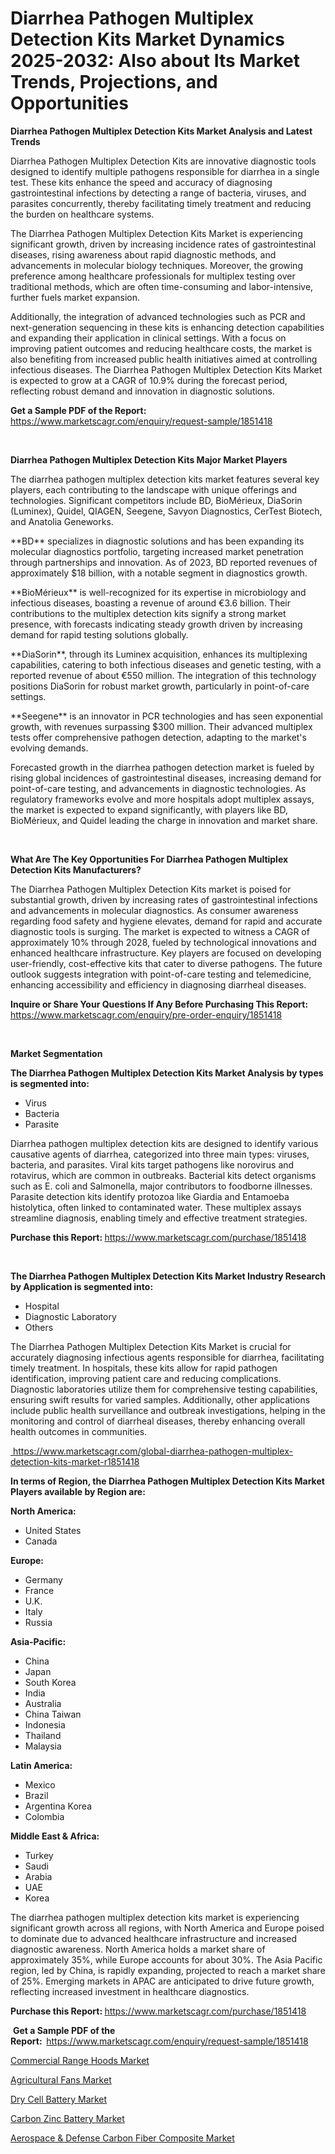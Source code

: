 <p><h1>Diarrhea Pathogen Multiplex Detection Kits Market Dynamics 2025-2032: Also about Its Market Trends, Projections, and Opportunities</h1></p><p><strong>Diarrhea Pathogen Multiplex Detection Kits Market Analysis and Latest Trends</strong></p>
<p><p>Diarrhea Pathogen Multiplex Detection Kits are innovative diagnostic tools designed to identify multiple pathogens responsible for diarrhea in a single test. These kits enhance the speed and accuracy of diagnosing gastrointestinal infections by detecting a range of bacteria, viruses, and parasites concurrently, thereby facilitating timely treatment and reducing the burden on healthcare systems.</p><p>The Diarrhea Pathogen Multiplex Detection Kits Market is experiencing significant growth, driven by increasing incidence rates of gastrointestinal diseases, rising awareness about rapid diagnostic methods, and advancements in molecular biology techniques. Moreover, the growing preference among healthcare professionals for multiplex testing over traditional methods, which are often time-consuming and labor-intensive, further fuels market expansion. </p><p>Additionally, the integration of advanced technologies such as PCR and next-generation sequencing in these kits is enhancing detection capabilities and expanding their application in clinical settings. With a focus on improving patient outcomes and reducing healthcare costs, the market is also benefiting from increased public health initiatives aimed at controlling infectious diseases. The Diarrhea Pathogen Multiplex Detection Kits Market is expected to grow at a CAGR of 10.9% during the forecast period, reflecting robust demand and innovation in diagnostic solutions.</p></p>
<p><strong>Get a Sample PDF of the Report:&nbsp;</strong> <a href="https://www.marketscagr.com/enquiry/request-sample/1851418?utm_campaign=1944&utm_medium=2&utm_source=Github&utm_content=ia&utm_term=07012025&utm_id=diarrhea-pathogen-multiplex-detection-kits">https://www.marketscagr.com/enquiry/request-sample/1851418</a></p>
<p>&nbsp;</p>
<p><strong>Diarrhea Pathogen Multiplex Detection Kits Major Market Players</strong></p>
<p><p>The diarrhea pathogen multiplex detection kits market features several key players, each contributing to the landscape with unique offerings and technologies. Significant competitors include BD, BioMérieux, DiaSorin (Luminex), Quidel, QIAGEN, Seegene, Savyon Diagnostics, CerTest Biotech, and Anatolia Geneworks.</p><p>**BD** specializes in diagnostic solutions and has been expanding its molecular diagnostics portfolio, targeting increased market penetration through partnerships and innovation. As of 2023, BD reported revenues of approximately $18 billion, with a notable segment in diagnostics growth.</p><p>**BioMérieux** is well-recognized for its expertise in microbiology and infectious diseases, boasting a revenue of around €3.6 billion. Their contributions to the multiplex detection kits signify a strong market presence, with forecasts indicating steady growth driven by increasing demand for rapid testing solutions globally.</p><p>**DiaSorin**, through its Luminex acquisition, enhances its multiplexing capabilities, catering to both infectious diseases and genetic testing, with a reported revenue of about €550 million. The integration of this technology positions DiaSorin for robust market growth, particularly in point-of-care settings.</p><p>**Seegene** is an innovator in PCR technologies and has seen exponential growth, with revenues surpassing $300 million. Their advanced multiplex tests offer comprehensive pathogen detection, adapting to the market's evolving demands.</p><p>Forecasted growth in the diarrhea pathogen detection market is fueled by rising global incidences of gastrointestinal diseases, increasing demand for point-of-care testing, and advancements in diagnostic technologies. As regulatory frameworks evolve and more hospitals adopt multiplex assays, the market is expected to expand significantly, with players like BD, BioMérieux, and Quidel leading the charge in innovation and market share.</p></p>
<p>&nbsp;</p>
<p><strong>What Are The Key Opportunities For Diarrhea Pathogen Multiplex Detection Kits Manufacturers?</strong></p>
<p><p>The Diarrhea Pathogen Multiplex Detection Kits market is poised for substantial growth, driven by increasing rates of gastrointestinal infections and advancements in molecular diagnostics. As consumer awareness regarding food safety and hygiene elevates, demand for rapid and accurate diagnostic tools is surging. The market is expected to witness a CAGR of approximately 10% through 2028, fueled by technological innovations and enhanced healthcare infrastructure. Key players are focused on developing user-friendly, cost-effective kits that cater to diverse pathogens. The future outlook suggests integration with point-of-care testing and telemedicine, enhancing accessibility and efficiency in diagnosing diarrheal diseases.</p></p>
<p><strong>Inquire or Share Your Questions If Any Before Purchasing This Report:</strong> <a href="https://www.marketscagr.com/enquiry/pre-order-enquiry/1851418?utm_campaign=1944&utm_medium=2&utm_source=Github&utm_content=ia&utm_term=07012025&utm_id=diarrhea-pathogen-multiplex-detection-kits">https://www.marketscagr.com/enquiry/pre-order-enquiry/1851418</a></p>
<p>&nbsp;</p>
<p><strong>Market Segmentation</strong></p>
<p><strong>The Diarrhea Pathogen Multiplex Detection Kits Market Analysis by types is segmented into:</strong></p>
<p><ul><li>Virus</li><li>Bacteria</li><li>Parasite</li></ul></p>
<p><p>Diarrhea pathogen multiplex detection kits are designed to identify various causative agents of diarrhea, categorized into three main types: viruses, bacteria, and parasites. Viral kits target pathogens like norovirus and rotavirus, which are common in outbreaks. Bacterial kits detect organisms such as E. coli and Salmonella, major contributors to foodborne illnesses. Parasite detection kits identify protozoa like Giardia and Entamoeba histolytica, often linked to contaminated water. These multiplex assays streamline diagnosis, enabling timely and effective treatment strategies.</p></p>
<p><strong>Purchase this Report:&nbsp;</strong><a href="https://www.marketscagr.com/purchase/1851418?utm_campaign=1944&utm_medium=2&utm_source=Github&utm_content=ia&utm_term=07012025&utm_id=diarrhea-pathogen-multiplex-detection-kits">https://www.marketscagr.com/purchase/1851418</a></p>
<p>&nbsp;</p>
<p><strong>The Diarrhea Pathogen Multiplex Detection Kits Market Industry Research by Application is segmented into:</strong></p>
<p><ul><li>Hospital</li><li>Diagnostic Laboratory</li><li>Others</li></ul></p>
<p><p>The Diarrhea Pathogen Multiplex Detection Kits Market is crucial for accurately diagnosing infectious agents responsible for diarrhea, facilitating timely treatment. In hospitals, these kits allow for rapid pathogen identification, improving patient care and reducing complications. Diagnostic laboratories utilize them for comprehensive testing capabilities, ensuring swift results for varied samples. Additionally, other applications include public health surveillance and outbreak investigations, helping in the monitoring and control of diarrheal diseases, thereby enhancing overall health outcomes in communities.</p></p>
<p><a href="https://www.marketscagr.com/global-diarrhea-pathogen-multiplex-detection-kits-market-r1851418?utm_campaign=1944&utm_medium=2&utm_source=Github&utm_content=ia&utm_term=07012025&utm_id=diarrhea-pathogen-multiplex-detection-kits">&nbsp;https://www.marketscagr.com/global-diarrhea-pathogen-multiplex-detection-kits-market-r1851418</a></p>
<p><strong>In terms of Region, the Diarrhea Pathogen Multiplex Detection Kits Market Players available by Region are:</strong></p>
<p>
    <p> <strong> North America: </strong>
        <ul>
            <li>United States</li>
            <li>Canada</li>
        </ul>
        </p> 
    <p> <strong> Europe: </strong>
        <ul>
            <li>Germany</li>
            <li>France</li>
            <li>U.K.</li>
            <li>Italy</li>
            <li>Russia</li>
        </ul>
        </p> 
    <p> <strong> Asia-Pacific: </strong>
        <ul>
            <li>China</li>
            <li>Japan</li>
            <li>South Korea</li>
            <li>India</li>
            <li>Australia</li>
            <li>China Taiwan</li>
            <li>Indonesia</li>
            <li>Thailand</li>
            <li>Malaysia</li>
        </ul>
        </p> 
    <p> <strong> Latin America: </strong>
        <ul>
            <li>Mexico</li>
            <li>Brazil</li>
            <li>Argentina Korea</li>
            <li>Colombia</li>
        </ul>
        </p> 
    <p> <strong> Middle East & Africa: </strong>
        <ul>
            <li>Turkey</li>
            <li>Saudi</li>
            <li>Arabia</li>
            <li>UAE</li>
            <li>Korea</li>
        </ul>
    </p>
    </p>
<p><p>The diarrhea pathogen multiplex detection kits market is experiencing significant growth across all regions, with North America and Europe poised to dominate due to advanced healthcare infrastructure and increased diagnostic awareness. North America holds a market share of approximately 35%, while Europe accounts for about 30%. The Asia Pacific region, led by China, is rapidly expanding, projected to reach a market share of 25%. Emerging markets in APAC are anticipated to drive future growth, reflecting increased investment in healthcare diagnostics.</p></p>
<p><strong>Purchase this Report: </strong><a href="https://www.marketscagr.com/purchase/1851418?utm_campaign=1944&utm_medium=2&utm_source=Github&utm_content=ia&utm_term=07012025&utm_id=diarrhea-pathogen-multiplex-detection-kits">https://www.marketscagr.com/purchase/1851418</a></p>
<p>&nbsp;<strong>Get a Sample PDF of the Report:&nbsp;&nbsp;</strong><a href="https://www.marketscagr.com/enquiry/request-sample/1851418?utm_campaign=1944&utm_medium=2&utm_source=Github&utm_content=ia&utm_term=07012025&utm_id=diarrhea-pathogen-multiplex-detection-kits">https://www.marketscagr.com/enquiry/request-sample/1851418</a></p>
<p><strong></strong></p>
<p><p><a href="https://www.linkedin.com/pulse/forecasted-growth-commercial-range-hoods-market-analyzing-trends-khlbf?utm_campaign=1944&utm_medium=2&utm_source=Github&utm_content=ia&utm_term=07012025&utm_id=diarrhea-pathogen-multiplex-detection-kits">Commercial Range Hoods Market</a></p><p><a href="https://www.linkedin.com/pulse/market-growth-forecast-agricultural-fans-industry-expected-hhpjc?utm_campaign=1944&utm_medium=2&utm_source=Github&utm_content=ia&utm_term=07012025&utm_id=diarrhea-pathogen-multiplex-detection-kits">Agricultural Fans Market</a></p><p><a href="https://www.linkedin.com/pulse/dry-cell-battery-market-size-expected-grow-65-cagr-2025-2032-lwpde?utm_campaign=1944&utm_medium=2&utm_source=Github&utm_content=ia&utm_term=07012025&utm_id=diarrhea-pathogen-multiplex-detection-kits">Dry Cell Battery Market</a></p><p><a href="https://www.linkedin.com/pulse/carbon-zinc-battery-market-expected-grow-49-cagr-from-2025-3gbwc?utm_campaign=1944&utm_medium=2&utm_source=Github&utm_content=ia&utm_term=07012025&utm_id=diarrhea-pathogen-multiplex-detection-kits">Carbon Zinc Battery Market</a></p><p><a href="https://www.linkedin.com/pulse/scope-trends-aerospace-defense-carbon-fiber-composite-market-iafkc?utm_campaign=1944&utm_medium=2&utm_source=Github&utm_content=ia&utm_term=07012025&utm_id=diarrhea-pathogen-multiplex-detection-kits">Aerospace & Defense Carbon Fiber Composite Market</a></p></p>